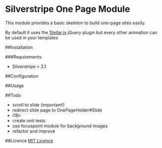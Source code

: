 # Silverstripe One Page Module

This module provides a basic skeleton to build one-page sites easily.

By default it uses the [Stellar.js](http://markdalgleish.com/projects/stellar.js/) jQuery plugin but every other animation can be used in your templates

##Installation

###Requirements
  * Silverstripe > 3.1

##Configuration

##Usage

##Todo
  * scroll to slide (important!)
  * redirect slide page to OnePageHolder#Slide
  * i18n
  * create unit tests
  * use focuspoint module for background images
  * refactor and improve

##Licence
[MIT Licence](LICENSE)